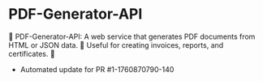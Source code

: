 # PDF-Generator-API
📄 PDF-Generator-API: A web service that generates PDF documents from HTML or JSON data. 🧾 Useful for creating invoices, reports, and certificates. 💾


- Automated update for PR #1-1760870790-140
